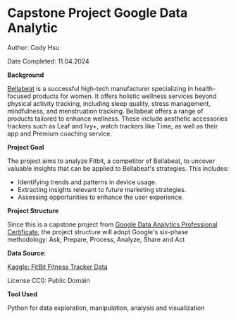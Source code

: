 # Capstone Project Google Data Analytic 

Author: Cody Hsu

Date Completed: 11.04.2024

__Background__

[Bellabeat](https://bellabeat.com/) is a successful high-tech manufacturer specializing in health-focused products for women. 
It offers holistic wellness services beyond physical activity tracking, including sleep quality, stress management, mindfulness, and menstruation tracking. 
Bellabeat offers a range of products tailored to enhance wellness. These include aesthetic accessories trackers such as Leaf and Ivy+, watch trackers like Time, as well as their app and Premium coaching service.


__Project Goal__ 

The project aims to analyze Fitbit, a competitor of Bellabeat, to uncover valuable insights that can be applied to Bellabeat's strategies. This includes:
- Identifying trends and patterns in device usage.
- Extracting insights relevant to future marketing strategies.
- Assessing opportunities to enhance the user experience.

__Project Structure__

Since this is a capstone project from [Google Data Analytics Professional Certificate](https://www.coursera.org/professional-certificates/google-data-analytics), 
the project structure will adopt Google's six-phase methodology: 
Ask, Prepare, Process, Analyze, Share and Act

**Data Source**: 

[Kaggle: FitBit Fitness Tracker Data](https://www.kaggle.com/datasets/arashnic/fitbit) 

License CC0: Public Domain

**Tool Used**

Python for data exploration, manipulation, analysis and visualization
